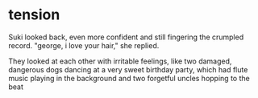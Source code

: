 # tension

Suki looked back, even more confident and still fingering the crumpled record. "george, i love your hair," she replied.

They looked at each other with irritable feelings, like two damaged, dangerous dogs dancing at a very sweet birthday party, which had flute music playing in the background and two forgetful uncles hopping to the beat
